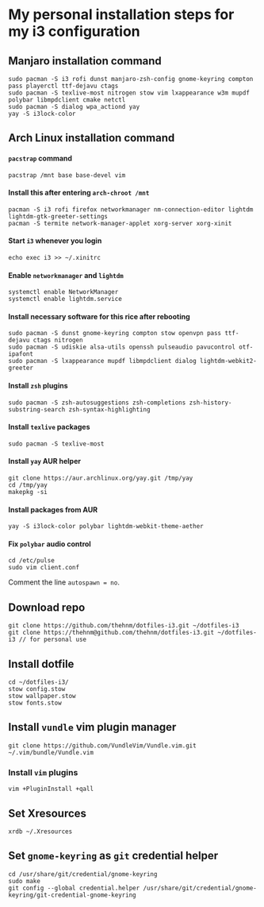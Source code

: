 # My personal installation steps for my i3 configuration

## Manjaro installation command 
```
sudo pacman -S i3 rofi dunst manjaro-zsh-config gnome-keyring compton pass playerctl ttf-dejavu ctags
sudo pacman -S texlive-most nitrogen stow vim lxappearance w3m mupdf polybar libmpdclient cmake netctl
sudo pacman -S dialog wpa_actiond yay
yay -S i3lock-color 
```

## Arch Linux installation command

#### `pacstrap` command
```
pacstrap /mnt base base-devel vim
```

#### Install this after entering `arch-chroot /mnt`
```
pacman -S i3 rofi firefox networkmanager nm-connection-editor lightdm lightdm-gtk-greeter-settings
pacman -S termite network-manager-applet xorg-server xorg-xinit
```

#### Start `i3` whenever you login
```
echo exec i3 >> ~/.xinitrc
```

#### Enable `networkmanager` and `lightdm`
```
systemctl enable NetworkManager
systemctl enable lightdm.service
```

#### Install necessary software for this rice after rebooting
```
sudo pacman -S dunst gnome-keyring compton stow openvpn pass ttf-dejavu ctags nitrogen
sudo pacman -S udiskie alsa-utils openssh pulseaudio pavucontrol otf-ipafont
sudo pacman -S lxappearance mupdf libmpdclient dialog lightdm-webkit2-greeter
```

#### Install `zsh` plugins
```
sudo pacman -S zsh-autosuggestions zsh-completions zsh-history-substring-search zsh-syntax-highlighting 
```

#### Install `texlive` packages
```
sudo pacman -S texlive-most 
```

#### Install `yay` AUR helper
```
git clone https://aur.archlinux.org/yay.git /tmp/yay
cd /tmp/yay
makepkg -si
```

#### Install packages from AUR
```
yay -S i3lock-color polybar lightdm-webkit-theme-aether
```

#### Fix `polybar` audio control
```
cd /etc/pulse
sudo vim client.conf
```
Comment the line `autospawn = no`.

## Download repo
```
git clone https://github.com/thehnm/dotfiles-i3.git ~/dotfiles-i3
git clone https://thehnm@github.com/thehnm/dotfiles-i3.git ~/dotfiles-i3 // for personal use
```

## Install dotfile
```
cd ~/dotfiles-i3/
stow config.stow
stow wallpaper.stow
stow fonts.stow
```

## Install `vundle` vim plugin manager
```
git clone https://github.com/VundleVim/Vundle.vim.git ~/.vim/bundle/Vundle.vim
```

### Install `vim` plugins
```
vim +PluginInstall +qall
```

## Set Xresources
```
xrdb ~/.Xresources
```

## Set `gnome-keyring` as `git` credential helper
```
cd /usr/share/git/credential/gnome-keyring
sudo make
git config --global credential.helper /usr/share/git/credential/gnome-keyring/git-credential-gnome-keyring
```
